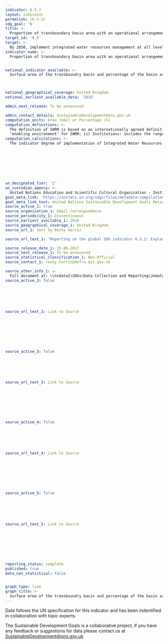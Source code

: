```yaml
---
indicator: 6.5.2
layout: indicator
permalink: /6-5-2/
sdg_goal: '6'
title: >-
  Proportion of transboundary basin area with an operational arrangement for water cooperation
target_id: '6.5'
target: >-
  By 2030, implement integrated water resources management at all levels, including through transboundary cooperation as appropriate
indicator_name: >-
  Proportion of transboundary basin area with an operational arrangement for water cooperation


national_indicator_available: >-
  Surface area of the transboundry basin and percentage of the basin area with an operational arrangement for water cooperation



national_geographical_coverage: United Kingdom
national_earliest_available_data: '2016'

admin_next_release: To be announced

admin_contact_details: SustainableDevelopment@ons.gov.uk
computation_units: Area (km2) or Percentage (%)
computation_definitions: >-
  The definition of IWRM is based on an internationally agreed definition, and is universally applicable. IWRM was officially established in 1992 and is defined as “a process which promotes the coordinated development and management of water, land and related resources in order to maximise economic and social welfare in an equitable manner without compromising the sustainability of vital ecosystems” (GWP 2010). The concept of IWRM is measured in 4 main components: i) Enabling environment: this includes the policies, laws, plans and strategies which create the
  ‘enabling environment’ for IWRM; ii) Institutions: includes the range and roles of political, social, economic and administrative institutions that help to support the implementation of IWRM; iii) Management Instruments: The tools and activities that enable decision-makers and users to make rational and informed choices between alternative actions; iv) Financing: Budgeting and financing made available and used for water resources development and management from various sources. The indicator is based on a national survey structured around these four main components (UNEP 2016). Each component is split into two parts: questions concerning the ‘National level’ and ‘Other levels’ respectively. ‘Other levels’ includes sub-national (including provinces/states for federated countries), basin level, and the transboundary level as appropriate. These two parts address the wording of Target 6.5 ‘implement [IWRM] at all levels …’. To further aid interpretation and comparison, the indicator results can be categorized in a similar way to the survey questions: Degree of implementation = Very low (0-9.9); Low (10-29.9); Medium-low (30-49.9); Medium-high (50-69.9); High (70-89.9); and Very high (90-100).
computation_calculations: >-
  The indicator degree of implementation of Integrated Water Resources Management (IWRM), measured in per cent (%) from 0 (implementation not yet started) to 100 (fully implemented) is currently being measured in terms of different stages of development and implementation of Integrated Water Resources Management (IWRM).








un_designated_tier: '2'
un_custodian_agency: >-
  United Nations Education and Scientific Cultural Organisation - Institute for Statistics (UNESCO-UIS) United Nations Economic Commission for Europe (UNECE)
goal_meta_link: 'https://unstats.un.org/sdgs/files/metadata-compilation/Metadata-Goal-6.pdf '
goal_meta_link_text: United Nations Sustainable Development Goals Metadata (PDF 4.0 MB)
source_active_1: true
source_organisation_1: Email correspondence
source_periodicity_1: Discontinuous
source_earliest_available_1: 2016
source_geographical_coverage_1: United Kingdom
source_url_1: Sent by Rocky Harris

source_url_text_1: 'Reporting on the global SDG indicator 6.5.2: Explanatory Notes'

source_release_date_1: 15-08-2017
source_next_release_1: To be announced
source_statistical_classification_1: Non-Official
source_contact_1: rocky.harris@defra.gsi.gov.uk

source_other_info_1: >-
  Full document at: \\nsdata2\SDGs\Data Collection and Reporting\Jemalex\Test Folder\Indicators\Completed
source_active_2: false






source_url_text_2: Link to Source








source_active_3: false






source_url_text_3: Link to Source








source_active_4: false






source_url_text_4: Link to Source








source_active_5: false






source_url_text_5: Link to Source








reporting_status: complete
published: true
data_non_statistical: false


graph_type: line
graph_title: >-
  Surface area of the transboundry basin and percentage of the basin area with an operational arrangement for water cooperation
---
```

Data follows the UN specification for this indicator and has been indentified in collaboration with topic experts.
  
The Sustainable Development Goals is a collaborative project, if you have any feedback or suggestions for data please contact us at <SustainableDevelopment@ons.gov.uk>


